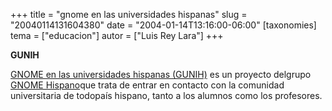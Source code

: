 +++
title = "gnome en las universidades hispanas"
slug = "20040114131604380"
date = "2004-01-14T13:16:00-06:00"
[taxonomies]
tema = ["educacion"]
autor = ["Luis Rey Lara"]
+++

**GUNIH**

[GNOME en las universidades hispanas
(GUNIH)](http://gunih.es.gnome.org/index.php) es un proyecto delgrupo 
[GNOME Hispano](http://www.es.gnome.org)que trata de entrar en contacto
con la comunidad universitaria de todopaís hispano, tanto a los alumnos
como los profesores.

